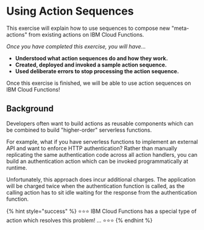 # Using Action Sequences

This exercise will explain how to use sequences to compose new "meta-actions" from existing actions on IBM Cloud Functions.

_Once you have completed this exercise, you will have…_

* **Understood what action sequences do and how they work.**
* **Created, deployed and invoked a sample action sequence.**
* **Used deliberate errors to stop processing the action sequence.**

Once this exercise is finished, we will be able to use action sequences on IBM Cloud Functions!

## Background

Developers often want to build actions as reusable components which can be combined to build "higher-order" serverless functions.

For example, what if you have serverless functions to implement an external API and want to enforce HTTP authentication? Rather than manually replicating the same authentication code across all action handlers, you can build an authentication action which can be invoked programmatically at runtime.

Unfortunately, this approach does incur additional charges. The application will be charged twice when the authentication function is called, as the calling action has to sit idle waiting for the response from the authentication function.

{% hint style="success" %}
⭐️⭐️⭐️ IBM Cloud Functions has a special type of action which resolves this problem! ... ⭐️⭐️⭐️
{% endhint %}
